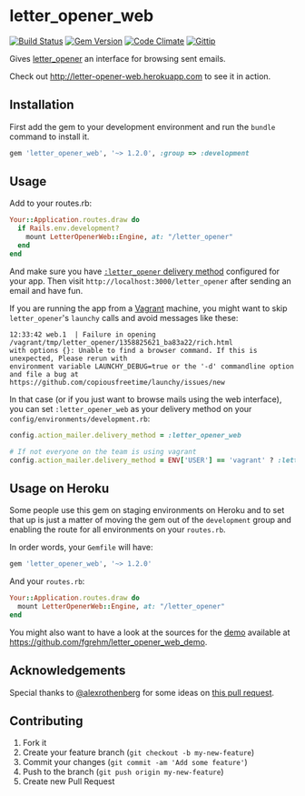 # letter_opener_web

[![Build Status](https://travis-ci.org/fgrehm/letter_opener_web.png?branch=master)](https://travis-ci.org/fgrehm/letter_opener_web) [![Gem Version](https://badge.fury.io/rb/letter_opener_web.png)](http://badge.fury.io/rb/letter_opener_web) [![Code Climate](https://codeclimate.com/github/fgrehm/letter_opener_web.png)](https://codeclimate.com/github/fgrehm/letter_opener_web) [![Gittip](http://img.shields.io/gittip/fgrehm.svg)](https://www.gittip.com/fgrehm/)

Gives [letter_opener](https://github.com/ryanb/letter_opener) an interface for
browsing sent emails.

Check out http://letter-opener-web.herokuapp.com to see it in action.

## Installation

First add the gem to your development environment and run the `bundle` command to install it.

```ruby
gem 'letter_opener_web', '~> 1.2.0', :group => :development
```

## Usage

Add to your routes.rb:

```ruby
Your::Application.routes.draw do
  if Rails.env.development?
    mount LetterOpenerWeb::Engine, at: "/letter_opener"
  end
end
```

And make sure you have [`:letter_opener` delivery method](https://github.com/ryanb/letter_opener#rails-setup)
configured for your app. Then visit `http://localhost:3000/letter_opener` after
sending an email and have fun.

If you are running the app from a [Vagrant](http://vagrantup.com) machine, you
might want to skip `letter_opener`'s `launchy` calls and avoid messages like these:

```terminal
12:33:42 web.1  | Failure in opening /vagrant/tmp/letter_opener/1358825621_ba83a22/rich.html
with options {}: Unable to find a browser command. If this is unexpected, Please rerun with
environment variable LAUNCHY_DEBUG=true or the '-d' commandline option and file a bug at
https://github.com/copiousfreetime/launchy/issues/new
```

In that case (or if you just want to browse mails using the web interface), you
can set `:letter_opener_web` as your delivery method on your
`config/environments/development.rb`:

```ruby
config.action_mailer.delivery_method = :letter_opener_web

# If not everyone on the team is using vagrant
config.action_mailer.delivery_method = ENV['USER'] == 'vagrant' ? :letter_opener_web : :letter_opener
```

## Usage on Heroku

Some people use this gem on staging environments on Heroku and to set that up
is just a matter of moving the gem out of the `development` group and enabling
the route for all environments on your `routes.rb`.

In order words, your `Gemfile` will have:

```ruby
gem 'letter_opener_web', '~> 1.2.0'
```

And your `routes.rb`:

```ruby
Your::Application.routes.draw do
  mount LetterOpenerWeb::Engine, at: "/letter_opener"
end
```

You might also want to have a look at the sources for the [demo](http://letter-opener-web.herokuapp.com)
available at https://github.com/fgrehm/letter_opener_web_demo.

## Acknowledgements

Special thanks to [@alexrothenberg](https://github.com/alexrothenberg) for some
ideas on [this pull request](https://github.com/ryanb/letter_opener/pull/12).


## Contributing

1. Fork it
2. Create your feature branch (`git checkout -b my-new-feature`)
3. Commit your changes (`git commit -am 'Add some feature'`)
4. Push to the branch (`git push origin my-new-feature`)
5. Create new Pull Request
